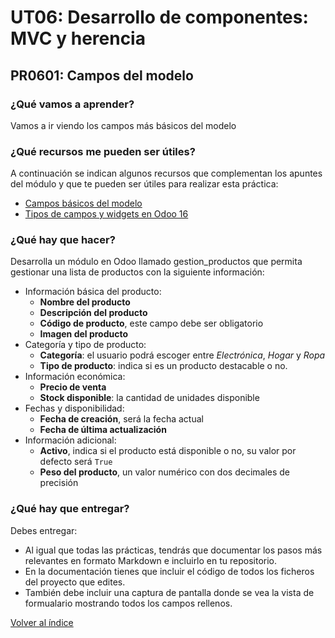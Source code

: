 # UT06: Desarrollo de componentes: MVC y herencia

## PR0601: Campos del modelo

### ¿Qué vamos a aprender?

Vamos a ir viendo los campos más básicos del modelo

### ¿Qué recursos me pueden ser útiles?

A continuación se indican algunos recursos que complementan los apuntes del módulo y que te pueden ser útiles para realizar esta práctica:

- [Campos básicos del modelo](https://www.odoo.com/documentation/16.0/es/developer/reference/backend/orm.html#basic-fields)
- [Tipos de campos y widgets en Odoo 16](https://www.cybrosys.com/blog/field-types-and-widgets-in-odoo-16)


### ¿Qué hay que hacer?

Desarrolla un módulo en Odoo llamado gestion_productos que permita gestionar una lista de productos con la siguiente información:

- Información básica del producto:
  - **Nombre del producto**
  - **Descripción del producto**
  - **Código de producto**, este campo debe ser obligatorio
  - **Imagen del producto**
- Categoría y tipo de producto:
  - **Categoría**: el usuario podrá escoger entre *Electrónica*, *Hogar* y *Ropa*
  - **Tipo de producto**: indica si es un producto destacable o no.
- Información económica:
  - **Precio de venta**
  - **Stock disponible**: la cantidad de unidades disponible
- Fechas y disponibilidad:
  - **Fecha de creación**, será la fecha actual
  - **Fecha de última actualización**
- Información adicional:
  - **Activo**, indica si el producto está disponible o no, su valor por defecto será `True`
  - **Peso del producto**, un valor numérico con dos decimales de precisión

### ¿Qué hay que entregar?

Debes entregar:

- Al igual que todas las prácticas, tendrás que documentar los pasos más relevantes en formato Markdown e incluirlo en tu repositorio.
- En la documentación tienes que incluir el código de todos los ficheros del proyecto que edites.
- También debe incluir una captura de pantalla donde se vea la vista de formualario mostrando todos los campos rellenos.


[Volver al índice](../index.html)